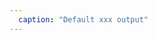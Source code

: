 ```yaml
---
  caption: "Default xxx output"
---
```


<!-- markdownlint-disable MD041 -->
<!-- dprint-ignore -->
```html

```
